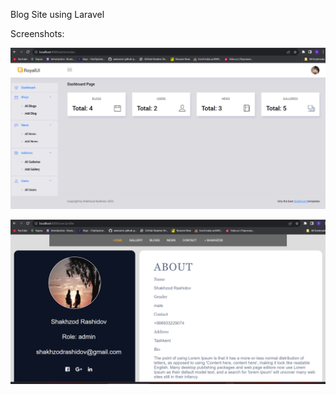 Blog Site using Laravel

Screenshots:

![Screenshots](public/screenshots/admin.png)

![Screenshots](public/screenshots/profile.png)
